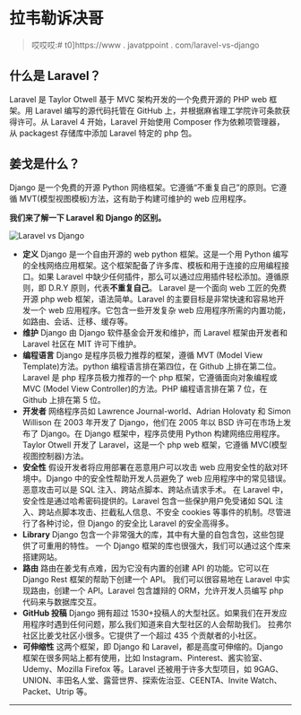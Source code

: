 # 拉韦勒诉决哥

> 哎哎哎:# t0]https://www . javatppoint . com/laravel-vs-django

## 什么是 Laravel？

Laravel 是 Taylor Otwell 基于 MVC 架构开发的一个免费开源的 PHP web 框架。用 Laravel 编写的源代码托管在 GitHub 上，并根据麻省理工学院许可条款获得许可。从 Laravel 4 开始，Laravel 开始使用 Composer 作为依赖项管理器，从 packagest 存储库中添加 Laravel 特定的 php 包。

## 姜戈是什么？

Django 是一个免费的开源 Python 网络框架。它遵循“不重复自己”的原则。它遵循 MVT(模型视图模板)方法，这有助于构建可维护的 web 应用程序。

**我们来了解一下 Laravel 和 Django 的区别。**

![Laravel vs Django](../Images/7f1da8888b8c9ef0a8004857eeddc181.png)

*   **定义**
    Django 是一个自由开源的 web python 框架。这是一个用 Python 编写的全栈网络应用框架。这个框架配备了许多库、模板和用于连接的应用编程接口。如果 Laravel 中缺少任何插件，那么可以通过应用插件轻松添加。遵循原则，即 D.R.Y 原则，代表**不重复自己**。
    Laravel 是一个面向 web 工匠的免费开源 php web 框架，语法简单。Laravel 的主要目标是非常快速和容易地开发一个 web 应用程序。它包含一些开发复杂 web 应用程序所需的内置功能，如路由、会话、迁移、缓存等。
*   **维护**
    Django 由 Django 软件基金会开发和维护，而 Laravel 框架由开发者和 Laravel 社区在 MIT 许可下维护。
*   **编程语言**
    Django 是程序员极力推荐的框架，遵循 MVT (Model View Template)方法。python 编程语言排在第四位，在 Github 上排在第二位。
    Laravel 是 php 程序员极力推荐的一个 php 框架，它遵循面向对象编程或 MVC (Model View Controller)的方法。PHP 编程语言排在第 7 位，在 Github 上排在第 5 位。
*   **开发者**
    网络程序员如 Lawrence Journal-world、Adrian Holovaty 和 Simon Willison 在 2003 年开发了 Django，他们在 2005 年以 BSD 许可在市场上发布了 Django。在 Django 框架中，程序员使用 Python 构建网络应用程序。
    Taylor Otwell 开发了 Laravel，这是一个 php web 框架，它遵循 MVC(模型视图控制器)方法。
*   **安全性**
    假设开发者将应用部署在恶意用户可以攻击 web 应用安全性的敌对环境中。Django 中的安全性帮助开发人员避免了 web 应用程序中的常见错误。恶意攻击可以是 SQL 注入、跨站点脚本、跨站点请求手术。
    在 Laravel 中，安全性是通过哈希密码提供的。Laravel 包含一些保护用户免受诸如 SQL 注入、跨站点脚本攻击、拦截私人信息、不安全 cookies 等事件的机制。尽管进行了各种讨论，但 Django 的安全比 Laravel 的安全高得多。
*   **Library**
    Django 包含一个非常强大的库，其中有大量的自包含包，这些包提供了可重用的特性。
    一个 Django 框架的库也很强大，我们可以通过这个库来搭建网站。
*   **路由**
    路由在姜戈有点难，因为它没有内置的创建 API 的功能。它可以在 Django Rest 框架的帮助下创建一个 API。
    我们可以很容易地在 Laravel 中实现路由，创建一个 API。Laravel 包含雄辩的 ORM，允许开发人员编写 php 代码来与数据库交互。
*   **GitHub 投稿**
    Django 拥有超过 1530+投稿人的大型社区。如果我们在开发应用程序时遇到任何问题，那么我们知道来自大型社区的人会帮助我们。
    拉弗尔社区比姜戈社区小很多。它提供了一个超过 435 个贡献者的小社区。
*   **可伸缩性**
    这两个框架，即 Django 和 Laravel，都是高度可伸缩的。Django 框架在很多网站上都有使用，比如 Instagram、Pinterest、酱实验室、Udemy、Mozilla Firefox 等。Laravel 还被用于许多大型项目，如 9GAG、UNION、丰田名人堂、露营世界、探索佐治亚、CEENTA、Invite Watch、Packet、Utrip 等。

* * *